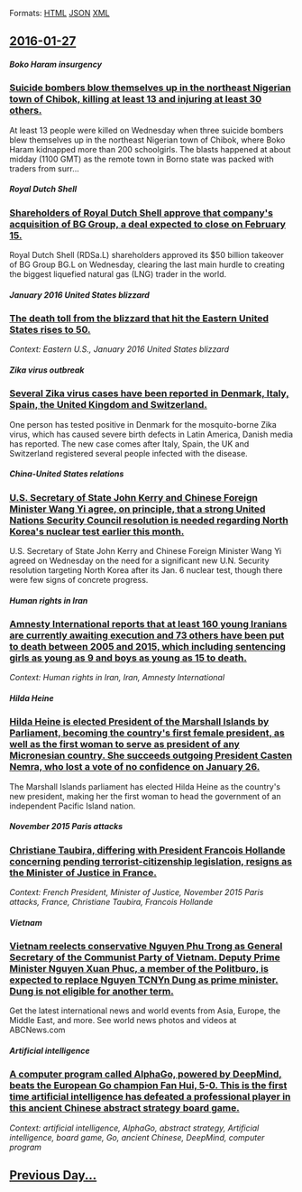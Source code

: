 
Formats: [HTML](2016/01/27/index.html)  [JSON](2016/01/27/index.json)  [XML](2016/01/27/index.xml)  

## [2016-01-27](/news/2016/01/27/index.md)

##### Boko Haram insurgency
### [Suicide bombers blow themselves up in the northeast Nigerian town of Chibok, killing at least 13 and injuring at least 30 others. ](/news/2016/01/27/suicide-bombers-blow-themselves-up-in-the-northeast-nigerian-town-of-chibok-killing-at-least-13-and-injuring-at-least-30-others.md)
At least 13 people were killed on Wednesday when three suicide bombers blew themselves up in the northeast Nigerian town of Chibok, where Boko Haram kidnapped more than 200 schoolgirls. The blasts happened at about midday (1100 GMT) as the remote town in Borno state was packed with traders from surr...

##### Royal Dutch Shell
### [Shareholders of Royal Dutch Shell approve that company's acquisition of BG Group, a deal expected to close on February 15. ](/news/2016/01/27/shareholders-of-royal-dutch-shell-approve-that-company-s-acquisition-of-bg-group-a-deal-expected-to-close-on-february-15.md)
Royal Dutch Shell (RDSa.L) shareholders approved its $50 billion takeover of BG Group BG.L on Wednesday, clearing the last main hurdle to creating the biggest liquefied natural gas (LNG) trader in the world.

##### January 2016 United States blizzard
### [The death toll from the blizzard that hit the Eastern United States rises to 50. ](/news/2016/01/27/the-death-toll-from-the-blizzard-that-hit-the-eastern-united-states-rises-to-50.md)
_Context: Eastern U.S., January 2016 United States blizzard_

##### Zika virus outbreak
### [Several Zika virus cases have been reported in Denmark, Italy, Spain, the United Kingdom and Switzerland. ](/news/2016/01/27/several-zika-virus-cases-have-been-reported-in-denmark-italy-spain-the-united-kingdom-and-switzerland.md)
One person has tested positive in Denmark for the mosquito-borne Zika virus, which has caused severe birth defects in Latin America, Danish media has reported. The new case comes after Italy, Spain, the UK and Switzerland registered several people infected with the disease.

##### China-United States relations
### [U.S. Secretary of State John Kerry and Chinese Foreign Minister Wang Yi agree, on principle, that a strong United Nations Security Council resolution is needed regarding North Korea's nuclear test earlier this month. ](/news/2016/01/27/u-s-secretary-of-state-john-kerry-and-chinese-foreign-minister-wang-yi-agree-on-principle-that-a-strong-united-nations-security-council-r.md)
U.S. Secretary of State John Kerry and Chinese Foreign Minister Wang Yi agreed on Wednesday on the need for a significant new U.N. Security resolution targeting North Korea after its Jan. 6 nuclear test, though there were few signs of concrete progress.

##### Human rights in Iran
### [Amnesty International reports that at least 160 young Iranians are currently awaiting execution and 73 others have been put to death between 2005 and 2015, which including sentencing girls as young as 9 and boys as young as 15 to death. ](/news/2016/01/27/amnesty-international-reports-that-at-least-160-young-iranians-are-currently-awaiting-execution-and-73-others-have-been-put-to-death-between.md)
_Context: Human rights in Iran, Iran, Amnesty International_

##### Hilda Heine
### [Hilda Heine is elected President of the Marshall Islands by Parliament, becoming the country's first female president, as well as the first woman to serve as president of any Micronesian country. She succeeds outgoing President Casten Nemra, who lost a vote of no confidence on January 26. ](/news/2016/01/27/hilda-heine-is-elected-president-of-the-marshall-islands-by-parliament-becoming-the-country-s-first-female-president-as-well-as-the-first.md)
The Marshall Islands parliament has elected Hilda Heine as the country&#39;s new president, making her the first woman to head the government of an independent Pacific Island nation.

##### November 2015 Paris attacks
### [Christiane Taubira, differing with President Francois Hollande concerning pending terrorist-citizenship legislation, resigns as the Minister of Justice in France. ](/news/2016/01/27/christiane-taubira-differing-with-president-franassois-hollande-concerning-pending-terrorist-citizenship-legislation-resigns-as-the-ministe.md)
_Context: French President, Minister of Justice, November 2015 Paris attacks, France, Christiane Taubira, Francois Hollande_

##### Vietnam
### [Vietnam reelects conservative Nguyen Phu Trong as General Secretary of the Communist Party of Vietnam. Deputy Prime Minister Nguyen Xuan Phuc, a member of the Politburo, is expected to replace Nguyen TCNYn Dung as prime minister. Dung is not eligible for another term. ](/news/2016/01/27/vietnam-reelects-conservative-nguya-n-phao-tra-ng-as-general-secretary-of-the-communist-party-of-vietnam-deputy-prime-minister-nguya-n-x.md)
Get the latest international news and world events from Asia, Europe, the Middle East, and more. See world news photos and videos at ABCNews.com

##### Artificial intelligence
### [ A computer program called AlphaGo, powered by DeepMind, beats the European Go champion Fan Hui, 5-0. This is the first time artificial intelligence has defeated a professional player in this ancient Chinese abstract strategy board game. ](/news/2016/01/27/a-computer-program-called-alphago-powered-by-deepmind-beats-the-european-go-champion-fan-hui-5-0-this-is-the-first-time-artificial-inte.md)
_Context: artificial intelligence, AlphaGo, abstract strategy, Artificial intelligence, board game, Go, ancient Chinese, DeepMind, computer program_

## [Previous Day...](/news/2016/01/26/index.md)

